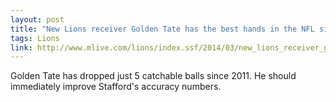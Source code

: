 ```yaml
---
layout: post
title: "New Lions receiver Golden Tate has the best hands in the NFL since 2011"
tags: Lions
link: http://www.mlive.com/lions/index.ssf/2014/03/new_lions_receiver_golden_tate.html
---
```


 Golden Tate has dropped just 5 catchable balls since 2011.  He should immediately improve Stafford's accuracy numbers.
